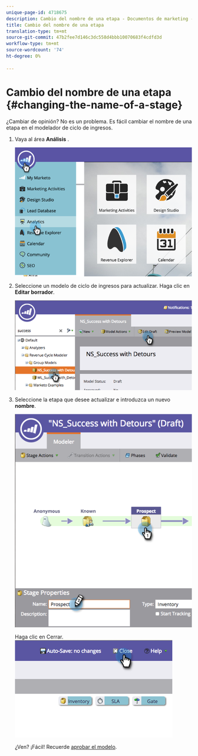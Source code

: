 ```yaml
---
unique-page-id: 4718675
description: Cambio del nombre de una etapa - Documentos de marketing - Documentación del producto
title: Cambio del nombre de una etapa
translation-type: tm+mt
source-git-commit: 47b2fee7d146c3dc558d4bbb10070683f4cdfd3d
workflow-type: tm+mt
source-wordcount: '74'
ht-degree: 0%

---
```



# Cambio del nombre de una etapa {#changing-the-name-of-a-stage}

¿Cambiar de opinión? No es un problema. Es fácil cambiar el nombre de una etapa en el modelador de ciclo de ingresos.

1. Vaya al área **Análisis** .

   ![](assets/image2015-4-27-23-3a18-3a34.png)

1. Seleccione un modelo de ciclo de ingresos para actualizar. Haga clic en **Editar borrador**.

   ![](assets/image2015-4-27-17-3a36-3a33.png)

1. Seleccione la etapa que desee actualizar e introduzca un nuevo **nombre**.

   ![](assets/image2015-4-27-17-3a40-3a46.png)

   Haga clic en Cerrar.
   ![](assets/image2015-4-27-17-3a41-3a51.png)

   ¿Ven? ¡Fácil! Recuerde [aprobar el modelo](approve-unapprove-a-revenue-model.md).

